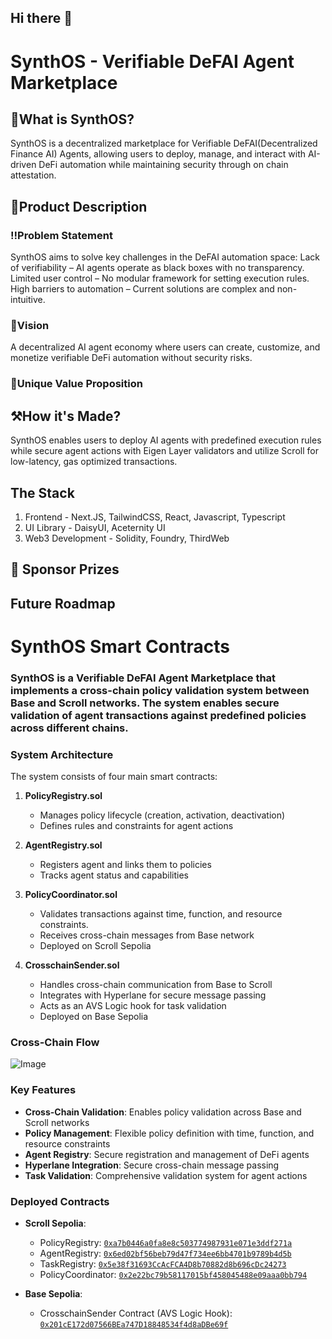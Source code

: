 ## Hi there 👋

# SynthOS - Verifiable DeFAI Agent Marketplace
## 👀What is SynthOS?
SynthOS is a decentralized marketplace for Verifiable DeFAI(Decentralized Finance AI) Agents, allowing users to deploy, manage, and interact with AI-driven DeFi automation while maintaining security through on chain attestation.

## 📌Product Description
### ‼️Problem Statement
SynthOS aims to solve key challenges in the DeFAI automation space:
Lack of verifiability – AI agents operate as black boxes with no transparency.
Limited user control – No modular framework for setting execution rules.
High barriers to automation – Current solutions are complex and non-intuitive.

### 🎯Vision
A decentralized AI agent economy where users can create, customize, and monetize verifiable DeFi automation without security risks.

### 🚨Unique Value Proposition

## ⚒️How it's Made?
SynthOS enables users to deploy AI agents with predefined execution rules while secure agent actions with Eigen Layer validators and utilize Scroll for low-latency, gas optimized transactions.

## The Stack
1. Frontend - Next.JS, TailwindCSS, React, Javascript, Typescript
2. UI Library - DaisyUI, Aceternity UI
3. Web3 Development - Solidity, Foundry, ThirdWeb

## 🎯 Sponsor Prizes


## Future Roadmap


# SynthOS Smart Contracts

### SynthOS is a Verifiable DeFAI Agent Marketplace that implements a cross-chain policy validation system between Base and Scroll networks. The system enables secure validation of agent transactions against predefined policies across different chains.

### System Architecture

The system consists of four main smart contracts:

1. **PolicyRegistry.sol**

   - Manages policy lifecycle (creation, activation, deactivation)
   - Defines rules and constraints for agent actions

2. **AgentRegistry.sol**

   - Registers agent and links them to policies
   - Tracks agent status and capabilities

3. **PolicyCoordinator.sol**
   
   - Validates transactions against time, function, and resource constraints.
   - Receives cross-chain messages from Base network
   - Deployed on Scroll Sepolia

5. **CrosschainSender.sol**
   - Handles cross-chain communication from Base to Scroll
   - Integrates with Hyperlane for secure message passing
   - Acts as an AVS Logic hook for task validation
   - Deployed on Base Sepolia

### Cross-Chain Flow

![Image](https://github.com/user-attachments/assets/ccee5253-acdf-43c6-8cb6-f7efd1e12589)

### Key Features

- **Cross-Chain Validation**: Enables policy validation across Base and Scroll networks
- **Policy Management**: Flexible policy definition with time, function, and resource constraints
- **Agent Registry**: Secure registration and management of DeFi agents
- **Hyperlane Integration**: Secure cross-chain message passing
- **Task Validation**: Comprehensive validation system for agent actions

### Deployed Contracts

- **Scroll Sepolia**:

  - PolicyRegistry: [`0xa7b0446a0fa8e8c503774987931e071e3ddf271a`](https://sepolia.scrollscan.com/address/0xa7b0446a0fa8e8c503774987931e071e3ddf271a#code)
  - AgentRegistry: [`0x6ed02bf56beb79d47f734ee6bb4701b9789b4d5b`](https://sepolia.scrollscan.com/address/0x6ed02bf56beb79d47f734ee6bb4701b9789b4d5b#code)
  - TaskRegistry: [`0x5e38f31693CcAcFCA4D8b70882d8b696cDc24273`](https://sepolia.scrollscan.com/address/0x5e38f31693CcAcFCA4D8b70882d8b696cDc24273#code)
  - PolicyCoordinator: [`0x2e22bc79b58117015bf458045488e09aaa0bb794`](https://sepolia.scrollscan.com/address/0x2e22bc79b58117015bf458045488e09aaa0bb794#code)

- **Base Sepolia**:

  - CrosschainSender Contract (AVS Logic Hook): [`0x201cE172d07566BEa747D18848534f4d8aDBe69f`](https://base-sepolia.blockscout.com/address/0x201cE172d07566BEa747D18848534f4d8aDBe69f?tab=contract)

<!--

**Here are some ideas to get you started:**

🙋‍♀️ A short introduction - what is your organization all about?
🌈 Contribution guidelines - how can the community get involved?
👩‍💻 Useful resources - where can the community find your docs? Is there anything else the community should know?
🍿 Fun facts - what does your team eat for breakfast?
🧙 Remember, you can do mighty things with the power of [Markdown](https://docs.github.com/github/writing-on-github/getting-started-with-writing-and-formatting-on-github/basic-writing-and-formatting-syntax)
-->
